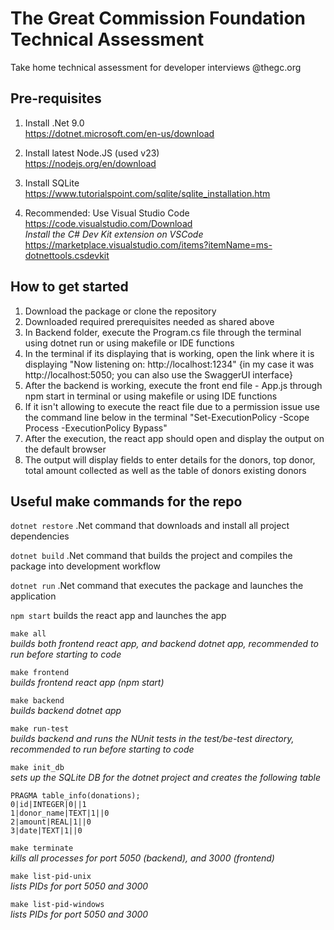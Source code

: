 # The Great Commission Foundation Technical Assessment
Take home technical assessment for developer interviews @thegc.org

## Pre-requisites

1. Install .Net 9.0  
https://dotnet.microsoft.com/en-us/download

2. Install latest Node.JS (used v23)  
https://nodejs.org/en/download

3. Install SQLite  
https://www.tutorialspoint.com/sqlite/sqlite_installation.htm

4. Recommended: Use Visual Studio Code  
https://code.visualstudio.com/Download  
_Install the C# Dev Kit extension on VSCode_  
https://marketplace.visualstudio.com/items?itemName=ms-dotnettools.csdevkit

## How to get started

1. Download the package or clone the repository 
2. Downloaded required prerequisites needed as shared above
3. In Backend folder, execute the Program.cs file through the terminal using dotnet run or using makefile or IDE functions
7. In the terminal if its displaying that is working, open the link where it is displaying "Now listening on: http://localhost:1234"
   {in my case it was http://localhost:5050; you can also use the SwaggerUI interface}
8. After the backend is working, execute the front end file - App.js through npm start in terminal or using makefile or using IDE functions
9. If it isn't allowing to execute the react file due to a permission issue use the command line below in the terminal "Set-ExecutionPolicy -Scope Process -ExecutionPolicy Bypass"
10. After the execution, the react app should open and display the output on the default browser
11. The output will display fields to enter details for the donors, top donor, total amount collected as well as the table of donors existing donors
  
## Useful make commands for the repo

`dotnet restore` 
.Net command that downloads and install all project dependencies

`dotnet build` 
.Net command that builds the project and compiles the package into development workflow

`dotnet run` 
.Net command that executes the package and launches the application

`npm start` 
builds the react app and launches the app

`make all`  
_builds both frontend react app, and backend dotnet app, recommended to run before starting to code_  
  
`make frontend`  
_builds frontend react app (npm start)_  

`make backend`  
_builds backend dotnet app_  

`make run-test`  
_builds backend and runs the NUnit tests in the test/be-test directory, recommended to run before starting to code_  

`make init_db`  
_sets up the SQLite DB for the dotnet project and creates the following table_

```
PRAGMA table_info(donations);  
0|id|INTEGER|0||1  
1|donor_name|TEXT|1||0  
2|amount|REAL|1||0  
3|date|TEXT|1||0
```

`make terminate`  
_kills all processes for port 5050 (backend), and 3000 (frontend)_

`make list-pid-unix`   
_lists PIDs for port 5050 and 3000_  

`make list-pid-windows`  
_lists PIDs for port 5050 and 3000_
